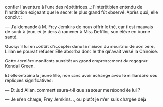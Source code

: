 confier l'aventure à l’une des répétitrices...; l'intérêt bien entendu de l'Institution exigeant que le secret le plus grand fût observé. Après quoi, elle conclut :

— J’ai demandé à M. Frey Jemkins de nous offrir le thé, car il est mauvais de sortir à jeun, et je tiens à ramener à Miss Deffling son élève en bonne santé.

Quoiqu’il lui en coûtât d’accepter dans la maison du meurtrier de son père,
Lilian ne pouvait refuser. Elle absorba donc le thé qu'avait versé la Chinoise.

Cette dernière manifesta aussitôt un grand empressement de regagner Kendall Green.

Et elle entraîna la jeune fille, non sans avoir échangé avec le milliardaire
ces répliques significatives :

— Et Jud Allan, comment saura-t-il que sa sœur me répond de lui ?

— Je m’en charge, Frey Jemkins..., ou plutôt je m’en suis chargée déjà
